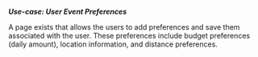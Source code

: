 ***Use-case: User Event Preferences***

A page exists that allows the users to add preferences and save them associated with the user. These preferences include budget preferences (daily amount), location information, and distance preferences.
